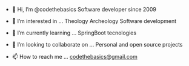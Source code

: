 - 👋 Hi, I’m @codethebasics
  Software developer since 2009
  
- 👀 I’m interested in ...
  Theology
  Archeology
  Software development

- 🌱 I’m currently learning ...
  SpringBoot tecnologies

- 💞️ I’m looking to collaborate on ...
  Personal and open source projects

- 📫 How to reach me ...
  codethebasics@gmail.com

<!---
codethebasics/codethebasics is a ✨ special ✨ repository because its `README.md` (this file) appears on your GitHub profile.
You can click the Preview link to take a look at your changes.
--->
